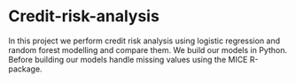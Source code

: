 # Credit-risk-analysis

In this project we perform credit risk analysis using logistic regression and random forest modelling and compare them. We build our models in Python. Before building our models handle missing values using the MICE R-package.  
